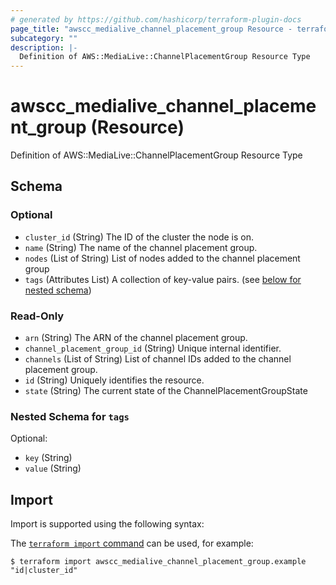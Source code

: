 ```yaml
---
# generated by https://github.com/hashicorp/terraform-plugin-docs
page_title: "awscc_medialive_channel_placement_group Resource - terraform-provider-awscc"
subcategory: ""
description: |-
  Definition of AWS::MediaLive::ChannelPlacementGroup Resource Type
---
```


# awscc_medialive_channel_placement_group (Resource)

Definition of AWS::MediaLive::ChannelPlacementGroup Resource Type



<!-- schema generated by tfplugindocs -->
## Schema

### Optional

- `cluster_id` (String) The ID of the cluster the node is on.
- `name` (String) The name of the channel placement group.
- `nodes` (List of String) List of nodes added to the channel placement group
- `tags` (Attributes List) A collection of key-value pairs. (see [below for nested schema](#nestedatt--tags))

### Read-Only

- `arn` (String) The ARN of the channel placement group.
- `channel_placement_group_id` (String) Unique internal identifier.
- `channels` (List of String) List of channel IDs added to the channel placement group.
- `id` (String) Uniquely identifies the resource.
- `state` (String) The current state of the ChannelPlacementGroupState

<a id="nestedatt--tags"></a>
### Nested Schema for `tags`

Optional:

- `key` (String)
- `value` (String)

## Import

Import is supported using the following syntax:

The [`terraform import` command](https://developer.hashicorp.com/terraform/cli/commands/import) can be used, for example:

```shell
$ terraform import awscc_medialive_channel_placement_group.example "id|cluster_id"
```
